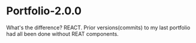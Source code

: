 # Portfolio-2.0.0
What's the difference?  REACT. Prior versions(commits) to my last portfolio had all been done without REAT components.
